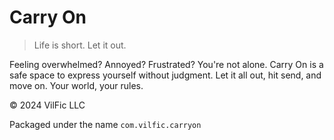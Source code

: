 # Carry On

> Life is short. Let it out.

Feeling overwhelmed? Annoyed? Frustrated? You're not alone. Carry On is a safe space to express yourself without judgment. Let it all out, hit send, and move on. Your world, your rules.

© 2024 VilFic LLC

Packaged under the name `com.vilfic.carryon`
